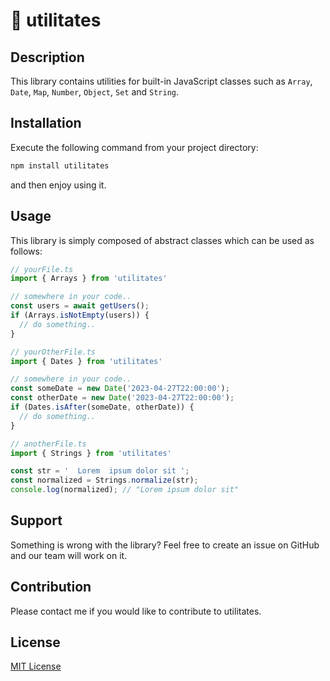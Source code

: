 # :rocket: utilitates

## Description

This library contains utilities for built-in JavaScript classes such as
`Array`, `Date`, `Map`, `Number`, `Object`, `Set` and `String`.

## Installation

Execute the following command from your project directory:
```bash
npm install utilitates
```
and then enjoy using it.

## Usage

This library is simply composed of abstract classes which can be used as follows:

```typescript
// yourFile.ts
import { Arrays } from 'utilitates'

// somewhere in your code..
const users = await getUsers();
if (Arrays.isNotEmpty(users)) {
  // do something..
}
```

```typescript
// yourOtherFile.ts
import { Dates } from 'utilitates'

// somewhere in your code..
const someDate = new Date('2023-04-27T22:00:00');
const otherDate = new Date('2023-04-27T22:00:00');
if (Dates.isAfter(someDate, otherDate)) {
  // do something..
}
```

```typescript
// anotherFile.ts
import { Strings } from 'utilitates'

const str = '  Lorem  ipsum dolor sit ';
const normalized = Strings.normalize(str);
console.log(normalized); // "Lorem ipsum dolor sit"
```

## Support

Something is wrong with the library? Feel free to create an issue on GitHub and our team will work on it.

## Contribution

Please contact me if you would like to contribute to utilitates.

## License

[MIT License](https://github.com/icapri/utilities/blob/main/LICENSE)